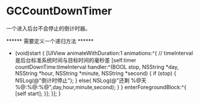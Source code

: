 # GCCountDownTimer

一个进入后台不会停止的倒计时器。


****** 需要定义一个递归方法 ******

- (void)start {
    [UIView animateWithDuration:1 animations:^{
            // timeInterval是后台标准系统时间与目标时间的毫秒差
        [self.timer countDownTime:timeInterval handler:^(BOOL stop, NSString *day, NSString *hour, NSString *minute, NSString *second) {
            if (stop) {
                NSLog(@"倒计时停止");
            }
            else{
                NSLog(@"还剩 %@天 %@:%@:%@",day,hour,minute,second);
            }
        } enterForegroundBlock:^{
            [self start];
        }];
    }];
}

